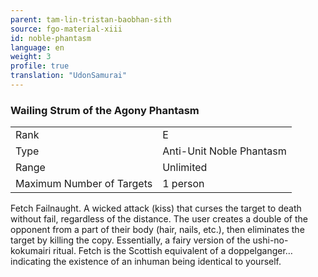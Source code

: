 ```yaml
---
parent: tam-lin-tristan-baobhan-sith
source: fgo-material-xiii
id: noble-phantasm
language: en
weight: 3
profile: true
translation: "UdonSamurai"
---
```


### Wailing Strum of the Agony Phantasm

<table>
  <tr><td>Rank</td><td>E</td></tr>
  <tr><td>Type</td><td>Anti-Unit Noble Phantasm</td></tr>
  <tr><td>Range</td><td>Unlimited</td></tr>
  <tr><td>Maximum Number of Targets</td><td>1 person</td></tr>
</table>

Fetch Failnaught.
A wicked attack (kiss) that curses the target to death without fail, regardless of the distance. The user creates a double of the opponent from a part of their body (hair, nails, etc.), then eliminates the target by killing the copy. Essentially, a fairy version of the ushi-no-kokumairi ritual. Fetch is the Scottish equivalent of a doppelganger… indicating the existence of an inhuman being identical to yourself.
